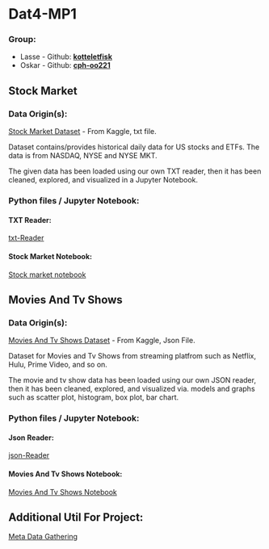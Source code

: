 # Dat4-MP1

### Group:

- Lasse - Github: **[kotteletfisk](https://github.com/kotteletfisk)**
- Oskar - Github: **[cph-oo221](https://github.com/cph-oo221)**

[]()

## Stock Market

### Data Origin(s):

[Stock Market Dataset](https://www.kaggle.com/datasets/borismarjanovic/price-volume-data-for-all-us-stocks-etfs?resource=download) - From Kaggle, txt file.

Dataset contains/provides historical daily data for US stocks and ETFs. The data is from NASDAQ, NYSE and NYSE MKT.

The given data has been loaded using our own TXT reader, then it has been cleaned, explored, and visualized in a Jupyter Notebook.

### Python files / Jupyter Notebook:

#### TXT Reader:

[txt-Reader](./txtreader.py)

#### Stock Market Notebook:

[Stock market notebook](./stocks.ipynb)

## Movies And Tv Shows

### Data Origin(s):

[Movies And Tv Shows Dataset](https://www.kaggle.com/datasets/crawlfeeds/movies-and-tv-shows-dataset) - From Kaggle, Json File.

Dataset for Movies and Tv Shows from streaming platfrom such as Netflix, Hulu, Prime Video, and so on.

The movie and tv show data has been loaded using our own JSON reader, then it has been cleaned, explored, and visualized via. models and graphs such as scatter plot, histogram, box plot, bar chart.

### Python files / Jupyter Notebook:

#### Json Reader:

[json-Reader](./jsonreader.py)

#### Movies And Tv Shows Notebook:

[Movies And Tv Shows Notebook](./movies.ipynb)

## Additional Util For Project:

[Meta Data Gathering](./meta.py)
